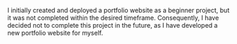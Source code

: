 I initially created and deployed a portfolio website as a beginner project, but it was not completed within the desired timeframe. Consequently, I have decided not to complete this project in the future, as I have developed a new portfolio website for myself.
